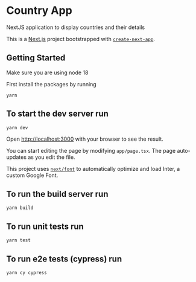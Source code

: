 # Country App
NextJS application to display countries and their details


This is a [Next.js](https://nextjs.org/) project bootstrapped with [`create-next-app`](https://github.com/vercel/next.js/tree/canary/packages/create-next-app).

## Getting Started

Make sure you are using node 18


First install the packages by running 

```
yarn
```
## To start the dev server run

```
yarn dev
```

Open [http://localhost:3000](http://localhost:3000) with your browser to see the result.

You can start editing the page by modifying `app/page.tsx`. The page auto-updates as you edit the file.

This project uses [`next/font`](https://nextjs.org/docs/basic-features/font-optimization) to automatically optimize and load Inter, a custom Google Font.

## To run the build server run

```
yarn build
```

## To run unit tests run

```
yarn test
```

## To run e2e tests (cypress) run

```
yarn cy cypress
```
